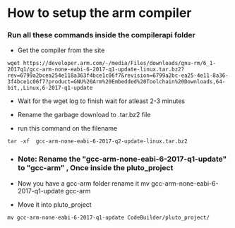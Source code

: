 # How to setup the arm compiler 
### Run all these commands inside the compilerapi folder
- Get the compiler from the site
```
wget https://developer.arm.com/-/media/Files/downloads/gnu-rm/6_1-2017q1/gcc-arm-none-eabi-6-2017-q1-update-linux.tar.bz2?rev=6799a2bcea254e118a363f4bce1c06f7&revision=6799a2bc-ea25-4e11-8a36-3f4bce1c06f7?product=GNU%20Arm%20Embedded%20Toolchain%20Downloads,64-bit,,Linux,6-2017-q1-update
```

- Wait for the wget log to finish wait for atleast 2-3 minutes

- Rename the garbage download to .tar.bz2 file 

- run this command on the filename
```
tar -xf  gcc-arm-none-eabi-6-2017-q2-update-linux.tar.bz2
```
- ### Note: Rename the "gcc-arm-none-eabi-6-2017-q1-update" to "gcc-arm" , Once inside the pluto_project
- Now you have a gcc-arm folder rename it 
mv gcc-arm-none-eabi-6-2017-q1-update gcc-arm

- Move it into pluto_project
```
mv gcc-arm-none-eabi-6-2017-q1-update CodeBuilder/pluto_project/
```
